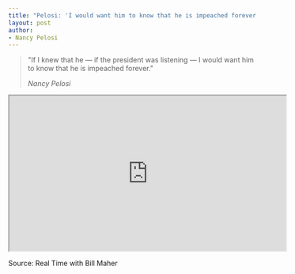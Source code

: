 ```yaml
---
title: "Pelosi: 'I would want him to know that he is impeached forever.'"
layout: post
author:
- Nancy Pelosi
---
```


> "If I knew that he — if the president was listening — I would want him to know that he is impeached forever."
>
> <cite>Nancy Pelosi</cite>

<iframe width="560" height="315" src="https://www.youtube.com/embed/GPyA5EwLmE8" title="I would want him to know that he is impeached forever"></iframe>

Source: Real Time with Bill Maher
